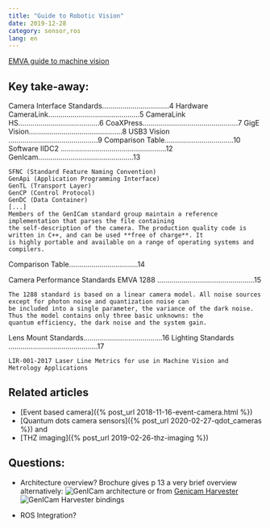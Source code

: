 ```yaml
---
title: "Guide to Robotic Vision"
date: 2019-12-28
category: sensor,ros
lang: en
---
```

[EMVA guide to machine vision](https://www.emva.org/wp-content/uploads/FSF-VS-Brochure-2018-A4-full.pdf)

## Key take-away:
Camera Interface Standards.................................4
Hardware
 CameraLink.............................................5
 CameraLink HS........................................6
 CoaXPress...............................................7
 GigE Vision..............................................8
 USB3 Vision ............................................9
 Comparison Table..................................10
Software
 IIDC2 ....................................................12
 GenIcam...............................................13
 ```
 SFNC (Standard Feature Naming Convention)
 GenApi (Application Programming Interface)
 GenTL (Transport Layer)
 GenCP (Control Protocol)
 GenDC (Data Container)
 [...]
 Members of the GenICam standard group maintain a reference implementation that parses the file containing
the self-description of the camera. The production quality code is written in C++, and can be used **free of charge**. It
is highly portable and available on a range of operating systems and compilers. 
 ```
 
 Comparison Table..................................14
 
 Camera Performance Standards
EMVA 1288 ................................................15

```
The 1288 standard is based on a linear camera model. All noise sources except for photon noise and quantization noise can
be included into a single parameter, the variance of the dark noise. Thus the model contains only three basic unknowns: the
quantum efficiency, the dark noise and the system gain.
```
Lens Mount Standards.......................................16
Lighting Standards ............................................17
```
LIR-001-2017 Laser Line Metrics for use in Machine Vision and Metrology Applications
```    
     
## Related articles
 
 * [Event based camera]({% post_url 2018-11-16-event-camera.html %})
 * [Quantum dots camera sensors]({% post_url 2020-02-27-qdot_cameras %}) and
 * [THZ imaging]({% post_url 2019-02-26-thz-imaging %})
 
## Questions:
 
 * Architecture overview?
 Brochure gives p 13 a very brief overview
 alternatively:
 ![GenICam architecture](/embedded-analog-intelligence/static/img/VS1212_Slideshow_ImagingStandard1.jpg "GeniCam architecture from qualitymag")
 or from [Genicam Harvester](https://github.com/genicam/harvesters)
 ![GenICam Harvester bindings](/embedded-analog-intelligence/static/img/48105146-a3b0e700-e279-11e8-8a3f-f94372aeff37.png )
 
 * ROS Integration?
 
